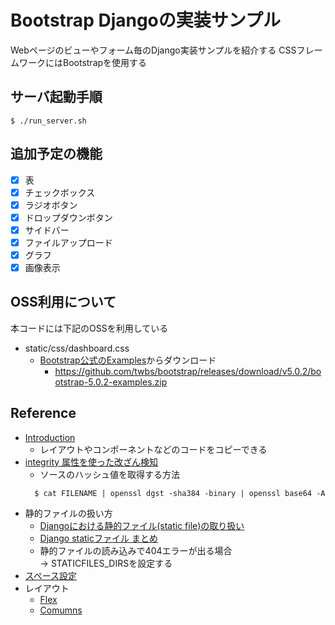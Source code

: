 # Bootstrap Djangoの実装サンプル

Webページのビューやフォーム毎のDjango実装サンプルを紹介する
CSSフレームワークにはBootstrapを使用する

## サーバ起動手順

```
$ ./run_server.sh
```

## 追加予定の機能

* [x] 表
* [x] チェックボックス
* [x] ラジオボタン
* [x] ドロップダウンボタン
* [x] サイドバー
* [x] ファイルアップロード
* [x] グラフ
* [x] 画像表示

## OSS利用について

本コードには下記のOSSを利用している

* static/css/dashboard.css
  * [Bootstrap公式のExamples](https://getbootstrap.jp/docs/5.0/examples/)からダウンロード
    * https://github.com/twbs/bootstrap/releases/download/v5.0.2/bootstrap-5.0.2-examples.zip


## Reference

* [Introduction](https://getbootstrap.com/docs/4.3/getting-started/introduction/)
  * レイアウトやコンポーネントなどのコードをコピーできる
* [integrity 属性を使った改ざん検知](https://mgng.mugbum.info/1468)
  * ソースのハッシュ値を取得する方法  
  ```
    $ cat FILENAME | openssl dgst -sha384 -binary | openssl base64 -A
  ```
* 静的ファイルの扱い方
  * [Djangoにおける静的ファイル(static file)の取り扱い](https://qiita.com/saira/items/a1c565c4a2eace268a07)
  * [Django staticファイル まとめ](https://qiita.com/okoppe8/items/38688fa9259f261c9440)
  * 静的ファイルの読み込みで404エラーが出る場合  
    → STATICFILES_DIRSを設定する
* [スペース設定](https://getbootstrap.com/docs/5.1/utilities/spacing/)
* レイアウト
  * [Flex](https://getbootstrap.com/docs/5.1/utilities/flex/)
  * [Comumns](https://getbootstrap.com/docs/5.1/layout/columns/)


